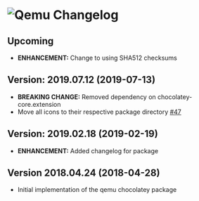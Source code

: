 # ![Qemu Changelog](https://img.shields.io/badge/Qemu-Package%20Changelog-blue.svg?style=for-the-badge)

## Upcoming

- **ENHANCEMENT:** Change to using SHA512 checksums

## Version: 2019.07.12 (2019-07-13)

- **BREAKING CHANGE:** Removed dependency on chocolatey-core.extension
- Move all icons to their respective package directory [#47](https://github.com/AdmiringWorm/chocolatey-packages/issues/47)

## Version: 2019.02.18 (2019-02-19)

- **ENHANCEMENT:** Added changelog for package

## Version 2018.04.24 (2018-04-28)

- Initial implementation of the qemu chocolatey package
